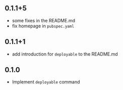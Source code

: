 ## 0.1.1+5
- some fixes in the README.md
- fix homepage in `pubspec.yaml` 

## 0.1.1+1
- add introduction for `deployable` to the README.md 

## 0.1.0
- Implement `deployable` command
